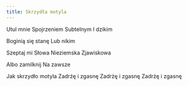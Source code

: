```yaml
---
title: Skrzydła motyla
---
```

Utul mnie
Spojrzeniem
Subtelnym
I dzikim

Boginią się stanę
Lub nikim

Szeptaj mi
Słowa
Nieziemska
Zjawiskowa

Albo zamilknij
Na zawsze

Jak skrzydło motyla
Zadrżę i zgasnę
Zadrżę i zgasnę
Zadrżę i zgasnę
